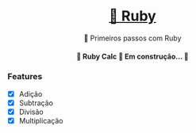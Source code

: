 <h1 align="center">
    <a href="https://pt-br.reactjs.org/">🔗 Ruby</a>
</h1>
<p align="center">🚀 Primeiros passos com Ruby</p>

<h4 align="center"> 
	🚧  Ruby Calc 🚀 Em construção...  🚧
</h4>

### Features

- [x] Adição    
- [x] Subtração
- [x] Divisão
- [x] Multiplicação 
